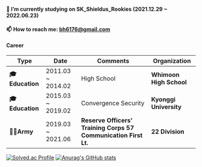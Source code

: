 #### 🔭 I’m currently studying on SK_Shieldus_Rookies (2021.12.29 ~ 2022.06.23)
#### 📫 How to reach me: bh6176@gmail.com
#### Career
| **Type**      | **Date**              | **Comments**                                                   | **Organization**        |
|-----------|-------------------|-------------------------------------------------------------|---------------------|
| **🎓Education** | 2011.03 ~ 2014.02 | High School                                                 | **Whimoon High School**|
| **🎓Education** | 2015.03 ~ 2019.02 | Convergence Security                                        | **Kyonggi University**  |
| **👨‍✈️Army**      | 2019.03 ~ 2021.06 | **Reserve Officers' Training Corps 57 Communication First Lt.** | **22 Division**         |


[![Solved.ac Profile](http://mazassumnida.wtf/api/v2/generate_badge?boj=bh6176)](https://solved.ac/bh6176/)
[![Anurag's GitHub stats](https://github-readme-stats.vercel.app/api?username=KimBaekHyun)](https://github.com/KimBaekHyun/github-readme-stats)




<!--
**KimBaekHyun/KimBaekHyun** is a ✨ _special_ ✨ repository because its `README.md` (this file) appears on your GitHub profile.

Here are some ideas to get you started:

- 🔭 I’m currently working on ...
- 🌱 I’m currently learning ...
- 👯 I’m looking to collaborate on ...
- 🤔 I’m looking for help with ...
- 💬 Ask me about ...
- 📫 How to reach me: ...
- 😄 Pronouns: ...
- ⚡ Fun fact: ...
-->
